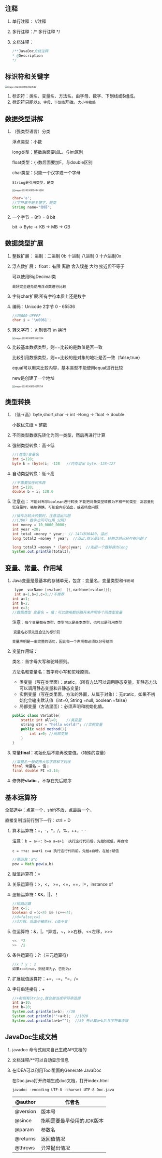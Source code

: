 ## 注释

1. 单行注释： //注释

2. 多行注释：/*  多行注释  */

3. 文档注释：

   ```java
   /**JavaDoc文档注释
   * @Description
   */
   ```

## 标识符和关键字

<img src="https://img2023.cnblogs.com/blog/3406637/202403/3406637-20240313125523631-1428763241.png" alt="image-20240308143927649" style="zoom: 50%;" />

1. 标识符：类名、变量名、方法名。由字母、数字、下划线或$组成。
2. 标识符只能以`$、字母、下划线`开始。`大小写敏感`

## 数据类型讲解

1. （强类型语言）分类

   浮点类型：小数

   long类型：整数后面要加L。与int区别

   float类型：小数后面要加F。与double区别

   char类型：只能一个汉字或一个字母

   `String是引用类型，是类`

   <img src="https://img2023.cnblogs.com/blog/3406637/202403/3406637-20240313125524097-1179834229.png" alt="image-20240308154443290" style="zoom:50%;" />

   ```java
   char='a';
   //字符串不是关键字，是类
   String name="你好";
   ```

2. 一个字节 = 8位 = 8 bit  

   bit -> Byte -> KB -> MB -> GB

## 数据类型扩展

1. 整数扩展： 进制：二进制 0b   十进制   八进制 0  十六进制0x

2. 浮点数扩展：  float：有限 离散 舍入误差  大约 接近但不等于

   可以使用BigDecimal类  

   `最好完全避免使用浮点数进行比较`

3. 字符char扩展:所有字符本质上还是数字 

4. 编码：Unicode  2字节   0 - 65536

   ```java
   //U0000-UFFFF    
   char i = '\u0061';
   ```

5. 转义字符： \t 制表符  \n 换行 

   <img src="https://img2023.cnblogs.com/blog/3406637/202403/3406637-20240313125524525-1485794523.png" alt="image-20240308153527224" style="zoom:50%;" />

6. 比较基本数据类型，则==比较的是数值是否一致

   比较引用数据类型，则==比较的是对象的地址是否一致（false;true）

   equal可以用来比较内容，基本类型不能使用equal进行比较

   new是创建了一个地址

   <img src="https://img2023.cnblogs.com/blog/3406637/202403/3406637-20240313125524873-220196296.png" alt="image-20240308154017754" style="zoom:50%;" />

## 类型转换

1. （低->高）byte,short,char -> int ->long -> float -> double

   小数优先级 >  整数

2. 不同类型数据先转化为同一类型，然后再进行计算

3. 强制类型转换：高->低

   ```java
   //(类型)变量名
   int i=128;
   byte b = (byte)i; -128   //内存溢出 byte:-128~127
   ```

4. 自动类型转换：低->高

   ```java
   //不需要加任何东西
   int i=128;
   double b = i; 128.0
   ```

5. 注意点：
       `不能对布尔boolean进行转换`
       `不能把对象类型转换为不相干的类型`
      ` 高容量到低容量时，强制转换，可能会内存溢出，或者精度问题`

   ```java
   //操作比较大的数时，注意溢出问题
   //(JDK7 数字之间可以用_分隔)
   int money = 10_0000_0000;
   int year =20;
   int total =money * year;  //-1474836480，溢出
   long total2 =money * year;  //溢出,默认是int，转换之前已经存在问题了
   
   long total3 =money * (long)year;  //先把一个数转换为long
   System.out.println(total3);
   ```

## 变量、常量、作用域

1. Java变量是最基本的存储单元，包含：变量名，变量类型和`作用域`

   ```JAVA
   	type  varName [=value]  [{,varName[=value]}];
   	int a=1,b=2,c=3;//不推荐
   int a=1;
   int b=2;
   int c=3;
   //数据类型 变量名 = 值；可以使用都好隔开来声明多个同类型变量
   ```

   注意：`每个变量都有类型，类型可以是基本类型，也可以是引用类型`

   ​			`变量名必须先是合法的标识符`

   ​			 `变量声明是一条完整的语句，因此每一个声明都必须以分号结束`

2. 变量作用域：

   类名：首字母大写和驼峰原则。

   方法名和变量名：首字母小写和驼峰原则。

   - 类变量（写在类里面）：static。（所有方法可以调用静态变量，非静态方法可以调用静态变量和非静态变量）
   - 实例变量（写在类里面，方法的外面，从属于对象）：无static，如果不初始化会输出默认值（int=0, String =null, boolean =false）
   - 局部变量（方法里面）：必须声明和初始化值。

   ```java
   public class Variable{
       static int all=0;	//类变量
       string str = "hello world!";	//实例变量
       public void method(){
           int i=0;	//局部变量
       }
   }
   ```

3. 常量**final**：初始化后不能再改变值。（特殊的变量）

   ```java
   //常量名一般使用大写字符和下划线
   final 常量名 = 值；
   final double PI =3.14;
   ```

4. 修饰符**static** ，不存在先后顺序

## 基本运算符

全部选中：点第一个，shift不放，点最后一个。

直接复制当前行到下一行：ctrl + D

1. 算术运算符：+，-，*，/，%，++，- -

   注意：`b = a++: b=a a=a+1  执行这行代码后，先给b赋值，再自增`

   ​			`c = ++a: a=a+1 c=a 执行这行代码前，先给a自增，在给c赋值`

   ```java
   //幂运算：a^b 
   pow = Math.pow(a,b)
   ```

2. 赋值运算符：=

3. 关系运算符：>，<， >=，<=，==，!=，instance of

4. 逻辑运算符：&&，||，！

   ```java
   //短路运算
   int c=5;
   boolean d =(c<4) && (c++<4);
   //d=false;c=5
   //d为假，后面不被执行，c值不变
   ```

5. 位运算符：&，|，^异或，~，>>右移，<<左移，>>>

   ```java
   <<  *2
   >>  /2
   ```

6. 条件运算符：?:（三元运算符）

   ```java
   //x ? y : z
   如果x==true，则结果为y，否则为z
   ```

7. 扩展赋值运算符：+=，-=，*=，/=

8. 字符串连接符：+ 

   ```java
   //+前侧有String,就会被当成字符串连接
   int a=10;
   int b=20;
   System.out.println(a+b);	//30
   System.out.println(""+a+b);	//1020
   System.out.println(a+b+"");	//30 先计算a+b后与字符串连接
   ```

## JavaDoc生成文档

1. javadoc 命令式用来自己生成API文档的

2. 文档注释/**可以自动显示信息

3. 在IDEA可以利用Tool里面的Generate JavaDoc

   在Doc.java打开终端生成doc文档，打开index.html

   ```shell
   javadoc -encoding UTF-8 -charset UTF-8 Doc.java
   ```

   | @author  | 作者名                    |
   | -------- | ------------------------- |
   | @version | 版本号                    |
   | @since   | 指明需要最早使用的JDK版本 |
   | @param   | 参数名                    |
   | @returns | 返回值情况                |
   | @throws  | 异常抛出情况              |
